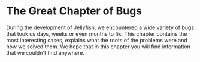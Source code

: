 # The Great Chapter of Bugs

During the development of Jellyfish, we encountered a wide variety of bugs that took us days, weeks or even
months to fix.
This chapter contains the most interesting cases, explains what the roots of the problems were and how we solved them. 
We hope that in this chapter you will find information that we couldn't find anywhere.

